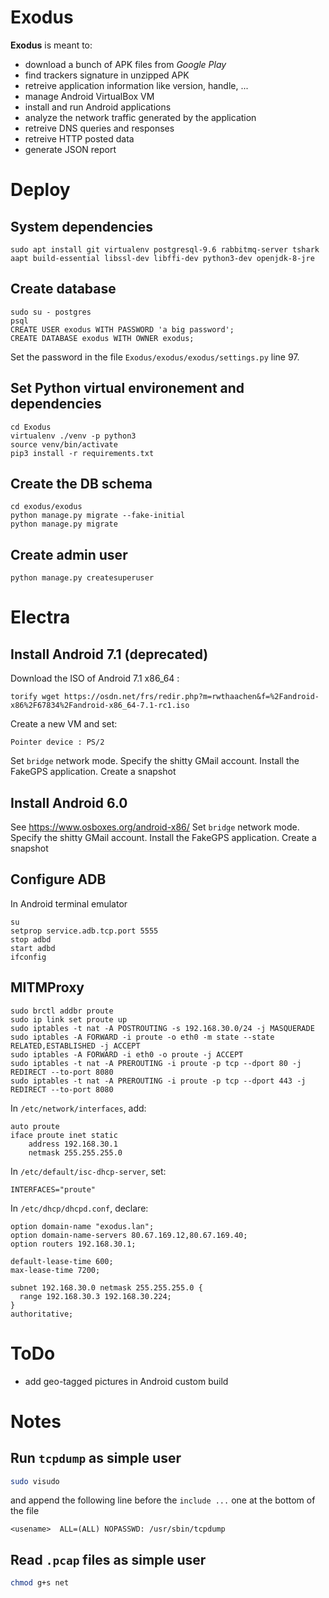 # Exodus
**Exodus** is meant to:
  * download a bunch of APK files from *Google Play*
  * find trackers signature in unzipped APK
  * retreive application information like version, handle, ...
  * manage Android VirtualBox VM
  * install and run Android applications
  * analyze the network traffic generated by the application
  * retreive DNS queries and responses
  * retreive HTTP posted data
  * generate JSON report

# Deploy
## System dependencies
```
sudo apt install git virtualenv postgresql-9.6 rabbitmq-server tshark aapt build-essential libssl-dev libffi-dev python3-dev openjdk-8-jre
```

## Create database
```
sudo su - postgres
psql
CREATE USER exodus WITH PASSWORD 'a big password';
CREATE DATABASE exodus WITH OWNER exodus;
```
Set the password in the file `Exodus/exodus/exodus/settings.py` line 97.

## Set Python virtual environement and dependencies   
```
cd Exodus
virtualenv ./venv -p python3
source venv/bin/activate
pip3 install -r requirements.txt
```

## Create the DB schema
```
cd exodus/exodus
python manage.py migrate --fake-initial
python manage.py migrate
```

## Create admin user
```
python manage.py createsuperuser
```

# Electra
## Install Android 7.1 (deprecated)
Download the ISO of Android 7.1 x86_64 : 
```
torify wget https://osdn.net/frs/redir.php?m=rwthaachen&f=%2Fandroid-x86%2F67834%2Fandroid-x86_64-7.1-rc1.iso
```
Create a new VM and set: 
```
Pointer device : PS/2
```
Set `bridge` network mode.
Specify the shitty GMail account.
Install the FakeGPS application.
Create a snapshot

## Install Android 6.0
See https://www.osboxes.org/android-x86/
Set `bridge` network mode.
Specify the shitty GMail account.
Install the FakeGPS application.
Create a snapshot

## Configure ADB
In Android terminal emulator
```
su
setprop service.adb.tcp.port 5555
stop adbd
start adbd
ifconfig
```
## MITMProxy
```
sudo brctl addbr proute
sudo ip link set proute up
sudo iptables -t nat -A POSTROUTING -s 192.168.30.0/24 -j MASQUERADE
sudo iptables -A FORWARD -i proute -o eth0 -m state --state RELATED,ESTABLISHED -j ACCEPT
sudo iptables -A FORWARD -i eth0 -o proute -j ACCEPT
sudo iptables -t nat -A PREROUTING -i proute -p tcp --dport 80 -j REDIRECT --to-port 8080
sudo iptables -t nat -A PREROUTING -i proute -p tcp --dport 443 -j REDIRECT --to-port 8080
```

In `/etc/network/interfaces`, add:
```
auto proute
iface proute inet static
    address 192.168.30.1
    netmask 255.255.255.0
```

In `/etc/default/isc-dhcp-server`, set:
```
INTERFACES="proute"
```

In `/etc/dhcp/dhcpd.conf`, declare:
```
option domain-name "exodus.lan";
option domain-name-servers 80.67.169.12,80.67.169.40;
option routers 192.168.30.1;

default-lease-time 600;
max-lease-time 7200;

subnet 192.168.30.0 netmask 255.255.255.0 {
  range 192.168.30.3 192.168.30.224;
}
authoritative;
```


# ToDo
  * add geo-tagged pictures in Android custom build


# Notes
## Run `tcpdump` as simple user
```bash
sudo visudo
```
and append the following line before the `include ...` one at the bottom of the file
```
<usename>  ALL=(ALL) NOPASSWD: /usr/sbin/tcpdump
```

## Read `.pcap` files  as simple user
```bash
chmod g+s net
```
